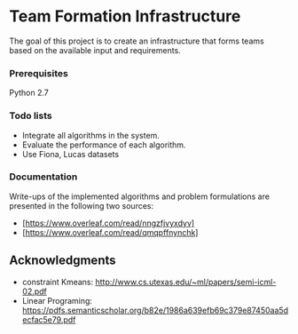 # Team Formation Infrastructure

The goal of this project is to create an infrastructure that forms teams based on the available input and requirements.


### Prerequisites

Python 2.7

### Todo lists
* Integrate all algorithms in the system.
* Evaluate the performance of each algorithm.
* Use Fiona, Lucas datasets

### Documentation
Write-ups of the implemented algorithms and problem formulations are presented in the following two sources:
* [https://www.overleaf.com/read/nngzfjvyxdyv] 
* [https://www.overleaf.com/read/qmqpffnynchk]

## Acknowledgments
* constraint Kmeans: http://www.cs.utexas.edu/~ml/papers/semi-icml-02.pdf
* Linear Programing: https://pdfs.semanticscholar.org/b82e/1986a639efb69c379e87450aa5decfac5e79.pdf


